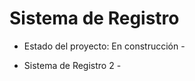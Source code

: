 <h1> Sistema de Registro </h1>

- Estado del proyecto: En construcción -

- Sistema de Registro 2 -
